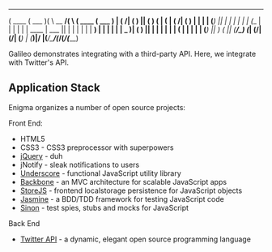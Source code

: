  _______  _______  _       _________ _        _______  _______ 
(  ____ \(  ___  )( \      \__   __/( \      (  ____ \(  ___  )
| (    \/| (   ) || (         ) (   | (      | (    \/| (   ) |
| |      | (___) || |         | |   | |      | (__    | |   | |
| | ____ |  ___  || |         | |   | |      |  __)   | |   | |
| | \_  )| (   ) || |         | |   | |      | (      | |   | |
| (___) || )   ( || (____/\___) (___| (____/\| (____/\| (___) |
(_______)|/     \|(_______/\_______/(_______/(_______/(_______)
                      


Galileo demonstrates integrating with a third-party API. Here, we integrate with Twitter's API.

Application Stack
-----------

Enigma organizes a number of open source projects:

Front End:
* HTML5
* CSS3 - CSS3 preprocessor with superpowers
* [jQuery] - duh
* jNotify - sleak notifications to users
* [Underscore] - functional JavaScript utility library
* [Backbone] - an MVC architecture for scalable JavaScript apps
* [StoreJS] - frontend localstorage persistence for JavaScript objects
* [Jasmine] - a BDD/TDD framework for testing JavaScript code
* [Sinon] - test spies, stubs and mocks for JavaScript

Back End
* [Twitter API] - a dynamic, elegant open source programming language

	


[jQuery]:http://jquery.com
[Underscore]:http://underscorejs.org/
[Backbone]:http://backbonejs.org/
[Jasmine]:http://pivotal.github.io/jasmine/
[Sinon]:http://sinonjs.org/
[StoreJS]:https://github.com/marcuswestin/store.js/
[Twitter API]: https://dev.twitter.com/docs/api/1.1


